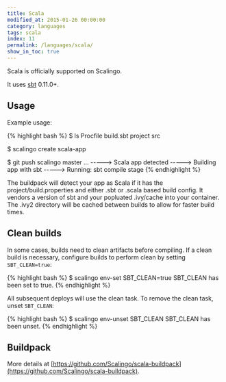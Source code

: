 ```yaml
---
title: Scala
modified_at: 2015-01-26 00:00:00
category: languages
tags: scala
index: 11
permalink: /languages/scala/
show_in_toc: true
---
```


Scala is officially supported on Scalingo.

It uses [sbt](https://github.com/harrah/xsbt/) 0.11.0+.

Usage
-----

Example usage:

{% highlight bash %}
$ ls
Procfile build.sbt project src

$ scalingo create scala-app

$ git push scalingo master
...
-----> Scala app detected
-----> Building app with sbt
-----> Running: sbt compile stage
{% endhighlight %}

The buildpack will detect your app as Scala if it has the project/build.properties and either .sbt or .scala based build config.  It vendors a version of sbt and your popluated .ivy/cache into your container.  The .ivy2 directory will be cached between builds to allow for faster build times.

Clean builds
------------

In some cases, builds need to clean artifacts before compiling. If a clean build is necessary, configure builds to perform clean by setting `SBT_CLEAN=true`:

{% highlight bash %}
$ scalingo env-set SBT_CLEAN=true
SBT_CLEAN has been set to true.
{% endhighlight %}

All subsequent deploys will use the clean task. To remove the clean task, unset `SBT_CLEAN`:

{% highlight bash %}
$ scalingo env-unset SBT_CLEAN
SBT_CLEAN has been unset.
{% endhighlight %}

Buildpack
---------

More details at [https://github.com/Scalingo/scala-buildpack](https://github.com/Scalingo/scala-buildpack).

